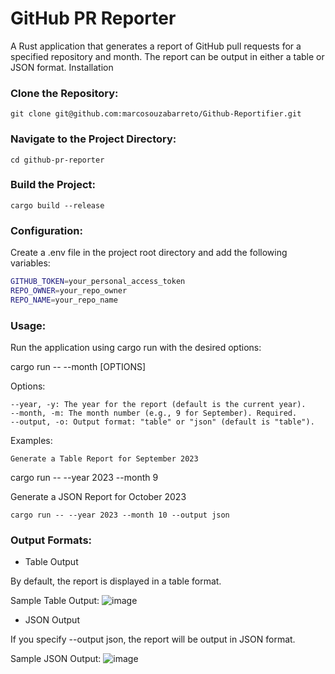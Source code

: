 # GitHub PR Reporter

A Rust application that generates a report of GitHub pull requests for a specified repository and month. The report can be output in either a table or JSON format.
Installation

### Clone the Repository:

`git clone git@github.com:marcosouzabarreto/Github-Reportifier.git`

### Navigate to the Project Directory:

`cd github-pr-reporter`

### Build the Project:

`cargo build --release`

### Configuration:

Create a .env file in the project root directory and add the following variables:

```sh
GITHUB_TOKEN=your_personal_access_token
REPO_OWNER=your_repo_owner
REPO_NAME=your_repo_name
```

### Usage:

Run the application using cargo run with the desired options:

cargo run -- --month <MONTH> [OPTIONS]

Options:

    --year, -y: The year for the report (default is the current year).
    --month, -m: The month number (e.g., 9 for September). Required.
    --output, -o: Output format: "table" or "json" (default is "table").

Examples:

    Generate a Table Report for September 2023

cargo run -- --year 2023 --month 9

Generate a JSON Report for October 2023

    cargo run -- --year 2023 --month 10 --output json

### Output Formats:
- Table Output

By default, the report is displayed in a table format.

Sample Table Output:
![image](https://github.com/user-attachments/assets/858b71db-8f01-4209-a376-4597c1cc6530)

- JSON Output

If you specify --output json, the report will be output in JSON format.

Sample JSON Output:
![image](https://github.com/user-attachments/assets/4ce6dcc8-9655-4cea-80d7-65168eee0537)

